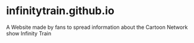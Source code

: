 # infinitytrain.github.io
A Website made by fans to spread information about the Cartoon Network show Infinity Train
